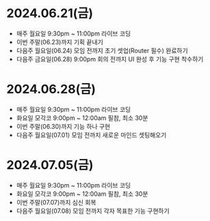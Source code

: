 # 2024.06.21(금)
 
- 매주 월요일 9:30pm ~ 11:00pm 라이브 코딩
- 이번 주말(06.23)까지 기획 끝내기
- 다음주 월요일(06.24) 모임 전까지 초기 셋업(Router 필수) 완료하기
- 다음주 금요일(06.28) 9:00pm 회의 전까지 UI 완성 후 기능 구현 착수하기

 # 2024.06.28(금)
 
- 매주 월요일 9:30pm ~ 11:00pm 라이브 코딩
- 화요일 모각코 9:00pm ~ 12:00am 필참, 최소 30분
- 이번 주말(06.30)까지 기능 하나 구현
- 다음주 월요일(07.01) 모임 전까지 새로운 마인드 셋팅해오기

# 2024.07.05(금)
 
- 매주 월요일 9:30pm ~ 11:00pm 라이브 코딩
- 화요일 모각코 9:00pm ~ 12:00am 필참, 최소 30분
- 이번 주말(07.07)까지 심신 회복
- 다음주 월요일(07.08) 모임 전까지 각자 목표한 기능 구현하기
